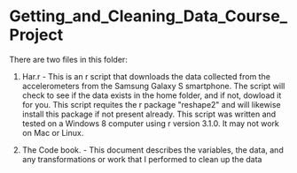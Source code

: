 Getting_and_Cleaning_Data_Course_Project
========================================

There are two files in this folder:
1.  Har.r - This is an r script that downloads the data collected from the accelerometers from the Samsung Galaxy S smartphone.
The script will check to see if the data exists in the home folder, and if not, dowload it for you.
This script requites the r package "reshape2" and will likewise install this package if not present already.
This script was written and tested on a Windows 8 computer using r version 3.1.0.  It may not work on Mac or Linux.

2.  The Code book.   - This document describes the variables, the data, and any transformations or work that I performed to clean up the data